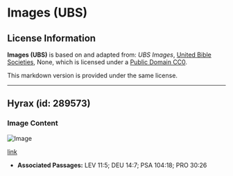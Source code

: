 # Images (UBS)

## License Information

**Images (UBS)** is based on and adapted from: _UBS Images_, [United Bible Societies](https://unitedbiblesocieties.org/), None, which is licensed under a [Public Domain CC0](https://creativecommons.org/public-domain/cc0/).

This markdown version is provided under the same license.



--------------------------------

## Hyrax (id: 289573)

### Image Content

![Image](https://cdn.aquifer.bible/aquifer-content/resources/Media/WEB-0311_hyrax.jpg)

[link](https://cdn.aquifer.bible/aquifer-content/resources/Media/WEB-0311_hyrax.jpg)

* **Associated Passages:** LEV 11:5; DEU 14:7; PSA 104:18; PRO 30:26

